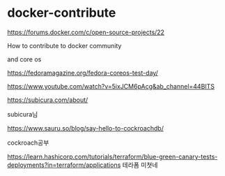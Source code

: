 # docker-contribute

https://forums.docker.com/c/open-source-projects/22

How to contribute to docker community

and core os

https://fedoramagazine.org/fedora-coreos-test-day/


https://www.youtube.com/watch?v=5ixJCM6pAcg&ab_channel=44BITS


https://subicura.com/about/

subicura님


https://www.sauru.so/blog/say-hello-to-cockroachdb/

cockroach공부



https://learn.hashicorp.com/tutorials/terraform/blue-green-canary-tests-deployments?in=terraform/applications
테라폼 미쳣네

